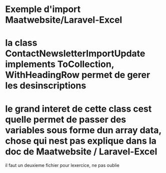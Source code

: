 # Exemple d'import Maatwebsite/Laravel-Excel
# la class ContactNewsletterImportUpdate implements ToCollection, WithHeadingRow permet de gerer les desinscriptions
# le grand interet de cette class cest quelle permet de passer des variables sous forme dun array data, chose qui nest pas explique dans la doc de Maatwebsite / Laravel-Excel
il faut un deuxieme fichier pour lexercice, ne pas oublie
